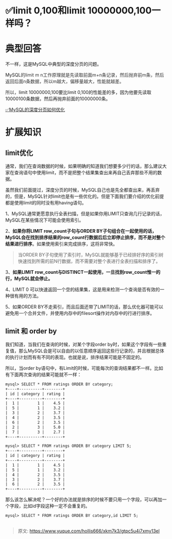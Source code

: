 # ✅limit 0,100和limit 10000000,100一样吗？

# 典型回答


不一样，这是MySQL中典型的深度分页的问题。



MySQL<font style="color:rgb(51, 51, 51);">的limit m n工作原理就是先读取前面m+n条记录，然后抛弃前m条，然后返回后面n条数据，所以m越大，偏移量越大，性能就越差。</font>

<font style="color:rgb(51, 51, 51);"></font>

<font style="color:rgb(51, 51, 51);">所以，</font>limit 10000000,100要比limit 0,100的性能差的多，因为他要先读取10000100条数据，然后再抛弃前面的10000000条。



[✅MySQL的深度分页如何优化](https://www.yuque.com/hollis666/xkm7k3/et8lo7l10rg7g7iy)



# 扩展知识
## limit优化


通常，我们在查询数据的时候，如果明确的知道我们想要多少行的话，那么建议大家在查询语句中使用limit，而不是把整个结果集查出来再自己丢弃那些不用的数据。



虽然我们前面提过，深度分页的时候，MySQL自己也是先全都查出来，再丢弃的，但是，MySQL针对limit也是有一些优化的。但是下面我们要介绍的优化前提都是使用limit的同时没有用having语句。



1、MySQL通常更愿意执行全表扫描，但是如果你用LIMIT只查询几行记录的话，MySQL在某些情况下可能会使用索引。

<font style="color:rgb(0, 0, 0);"></font>

2、**如果你将LIMIT row_count子句与ORDER BY子句组合在一起使用的话，MySQL会在找到排序结果的row_count行数据后后立即停止排序，而不是对整个结果进行排序**。如果使用索引来完成排序，这将非常快。



> 当ORDER BY子句使用了索引时，MySQL就能够基于已经排好序的索引树快速找到所需的前N行数据，而不需要对整个表进行全表扫描和排序了。
>

<font style="color:rgb(0, 0, 0);"></font>

3、**如果LIMIT row_count与DISTINCT一起使用，一旦找到row_count惟一的行，MySQL就会停止。**



4、LIMIT 0 可以快速返回一个空的结果集，这是用来检测一个查询是否有效的一种很有用的方法。



5、如果ORDER BY不走索引，而且后面还带了LIMIT的话，那么优化器可能可以避免用一个合并文件，并使用内存中的filesort操作对内存中的行进行排序。



## limit 和 order by


我们知道，当我们在查询的时候，对某个字段order by时，如果这个字段有一些重复值，那么MySQL会是可以自由的以任意顺序返回这些行记录的，并且根据总体的执行计划而有有不同的表现。也就是说，排序结果可能是不固定的。



所以，当order by语句中，有Limit的时候，可能每次的查询结果都不一样。比如有下面两次查询的结果可能就不一样：



```latex
mysql> SELECT * FROM ratings ORDER BY category;
+----+----------+--------+
| id | category | rating |
+----+----------+--------+
|  1 |        1 |    4.5 |
|  5 |        1 |    3.2 |
|  3 |        2 |    3.7 |
|  4 |        2 |    3.5 |
|  6 |        2 |    3.5 |
|  2 |        3 |    5.0 |
|  7 |        3 |    2.7 |
+----+----------+--------+
```



```latex
mysql> SELECT * FROM ratings ORDER BY category LIMIT 5;
+----+----------+--------+
| id | category | rating |
+----+----------+--------+
|  1 |        1 |    4.5 |
|  5 |        1 |    3.2 |
|  4 |        2 |    3.5 |
|  3 |        2 |    3.7 |
|  6 |        2 |    3.5 |
+----+----------+--------+
```



那么该怎么解决呢？一个好的办法就是排序的时候不要只用一个字段，可以再加一个字段，比如id字段这种一定不会重复的。



```latex
mysql> SELECT * FROM ratings ORDER BY category,id LIMIT 5;
```



## 


> 原文: <https://www.yuque.com/hollis666/xkm7k3/gtpc5u4i7xmy13el>